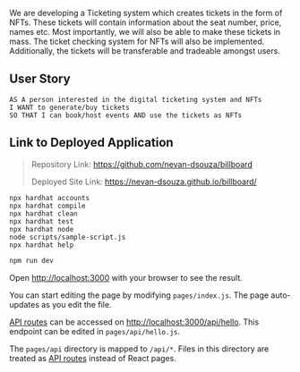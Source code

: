 

We are developing a Ticketing system which creates tickets in the form of NFTs. These tickets will contain information about the seat number, price, names etc. Most importantly, we will also be able to make these tickets in mass. The ticket checking system for NFTs will also be implemented. Additionally, the tickets will be transferable and tradeable amongst users.

## User Story

```
AS A person interested in the digital ticketing system and NFTs
I WANT to generate/buy tickets
SO THAT I can book/host events AND use the tickets as NFTs
```



## Link to Deployed Application

> Repository Link: https://github.com/nevan-dsouza/billboard
>
> Deployed Site Link: https://nevan-dsouza.github.io/billboard/


```shell
npx hardhat accounts
npx hardhat compile
npx hardhat clean
npx hardhat test
npx hardhat node
node scripts/sample-script.js
npx hardhat help
```

```bash
npm run dev
```

Open [http://localhost:3000](http://localhost:3000) with your browser to see the result.

You can start editing the page by modifying `pages/index.js`. The page auto-updates as you edit the file.

[API routes](https://nextjs.org/docs/api-routes/introduction) can be accessed on [http://localhost:3000/api/hello](http://localhost:3000/api/hello). This endpoint can be edited in `pages/api/hello.js`.

The `pages/api` directory is mapped to `/api/*`. Files in this directory are treated as [API routes](https://nextjs.org/docs/api-routes/introduction) instead of React pages.

